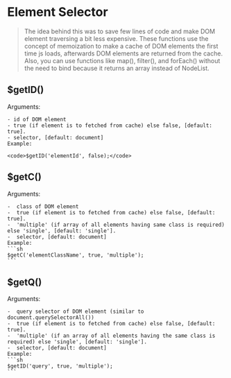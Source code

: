 # Element Selector

> The idea behind this was to save few lines of code and make DOM element traversing a bit less expensive. 
> These functions use the concept of memoization to make a cache of DOM elements the first time js loads, 
> afterwards DOM elements are returned from the cache. Also, you can use functions like map(), filter(), and forEach()
> without the need to bind because it returns an array instead of NodeList.


## $getID()

  Arguments:
  
    - id of DOM element
    - true (if element is to fetched from cache) else false, [default: true].
    - selector, [default: document]
    Example:
   
    <code>$getID('elementId', false);</code>
    
## $getC()

  Arguments:
  
    -  class of DOM element
    -  true (if element is to fetched from cache) else false, [default: true].
    -  'multiple' (if array of all elements having same class is required) else 'single', [default: 'single'].
    -  selector, [default: document]
    Example:
    ```sh
    $getC('elementClassName', true, 'multiple');
    ```
    
## $getQ() 

  Arguments:
  
    -  query selector of DOM element (similar to document.querySelectorAll())
    -  true (if element is to fetched from cache) else false, [default: true].
    -  'multiple' (if an array of all elements having the same class is required) else 'single', [default: 'single'].
    -  selector, [default: document]
    Example:
    ```sh
    $getID('query', true, 'multiple');
    ```
    

